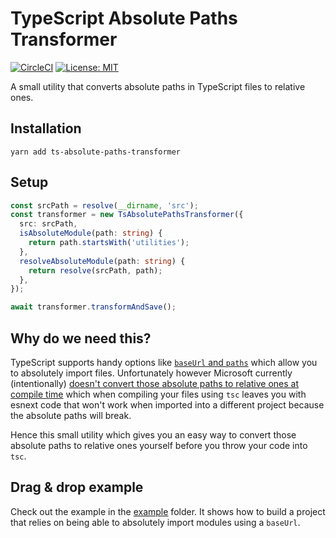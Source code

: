 # TypeScript Absolute Paths Transformer

[![CircleCI](https://circleci.com/gh/kvendrik/ts-absolute-paths-transformer.svg?style=svg)](https://circleci.com/gh/kvendrik/ts-absolute-paths-transformer)
[![License: MIT](https://img.shields.io/badge/License-MIT-yellow.svg)](https://opensource.org/licenses/MIT)

A small utility that converts absolute paths in TypeScript files to relative ones.

## Installation

```
yarn add ts-absolute-paths-transformer
```

## Setup

```ts
const srcPath = resolve(__dirname, 'src');
const transformer = new TsAbsolutePathsTransformer({
  src: srcPath,
  isAbsoluteModule(path: string) {
    return path.startsWith('utilities');
  },
  resolveAbsoluteModule(path: string) {
    return resolve(srcPath, path);
  },
});

await transformer.transformAndSave();
```

## Why do we need this?

TypeScript supports handy options like [`baseUrl` and `paths`](https://www.typescriptlang.org/docs/handbook/compiler-options.html) which allow you to absolutely import files. Unfortunately however Microsoft currently (intentionally) [doesn't convert those absolute paths to relative ones at compile time](https://github.com/Microsoft/TypeScript/issues/15479#issuecomment-300240856) which when compiling your files using `tsc` leaves you with esnext code that won't work when imported into a different project because the absolute paths will break.

Hence this small utility which gives you an easy way to convert those absolute paths to relative ones yourself before you throw your code into `tsc`.

## Drag & drop example

Check out the example in the [example](example/) folder. It shows how to build a project that relies on being able to absolutely import modules using a `baseUrl`.
